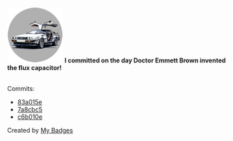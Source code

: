 <img src="https://github.com/my-badges/my-badges/blob/master/src/all-badges/delorean/delorean.png?raw=true" alt="I committed on the day Doctor Emmett Brown invented the flux capacitor!" title="I committed on the day Doctor Emmett Brown invented the flux capacitor!" width="128">
<strong>I committed on the day Doctor Emmett Brown invented the flux capacitor!</strong>
<br><br>

Commits:

- <a href="https://github.com/qoomon/maven-git-versioning-extension/commit/83a015ef0b66dbfc4f0beaddb1b723a321353e0e">83a015e</a>
- <a href="https://github.com/qoomon/maven-git-versioning-extension/commit/7a8cbc5ab1f0e01bcdadb1d796129425802f5b9b">7a8cbc5</a>
- <a href="https://github.com/qoomon/dashtiles/commit/c6b010e2c9fa37bc5e453ba8262a44c4dea7665f">c6b010e</a>


Created by <a href="https://github.com/my-badges/my-badges">My Badges</a>